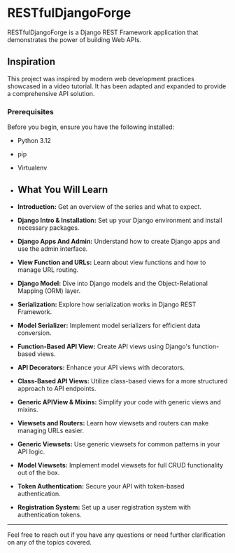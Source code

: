 # RESTfulDjangoForge

RESTfulDjangoForge is a Django REST Framework application that demonstrates the power of building Web APIs.

## Inspiration

This project was inspired by modern web development practices showcased in a video tutorial. It has been adapted and expanded to provide a comprehensive API solution.

### Prerequisites

Before you begin, ensure you have the following installed:
- Python 3.12
- pip
- Virtualenv

- ## What You Will Learn

- **Introduction:** Get an overview of the series and what to expect.
- **Django Intro & Installation:** Set up your Django environment and install necessary packages.
- **Django Apps And Admin:** Understand how to create Django apps and use the admin interface.
- **View Function and URLs:** Learn about view functions and how to manage URL routing.
- **Django Model:** Dive into Django models and the Object-Relational Mapping (ORM) layer.
- **Serialization:** Explore how serialization works in Django REST Framework.
- **Model Serializer:** Implement model serializers for efficient data conversion.
- **Function-Based API View:** Create API views using Django's function-based views.
- **API Decorators:** Enhance your API views with decorators.
- **Class-Based API Views:** Utilize class-based views for a more structured approach to API endpoints.
- **Generic APIView & Mixins:** Simplify your code with generic views and mixins.
- **Viewsets and Routers:** Learn how viewsets and routers can make managing URLs easier.
- **Generic Viewsets:** Use generic viewsets for common patterns in your API logic.
- **Model Viewsets:** Implement model viewsets for full CRUD functionality out of the box.
- **Token Authentication:** Secure your API with token-based authentication.
- **Registration System:** Set up a user registration system with authentication tokens.

---
Feel free to reach out if you have any questions or need further clarification on any of the topics covered.
